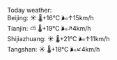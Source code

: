 Today weather:  
Beijing: ☀️   🌡️+16°C 🌬️↑15km/h  
Tianjin: ⛅️  🌡️+19°C 🌬️↗4km/h  
Shijiazhuang: ☀️   🌡️+21°C 🌬️↑11km/h  
Tangshan: ☀️   🌡️+18°C 🌬️↙4km/h  
